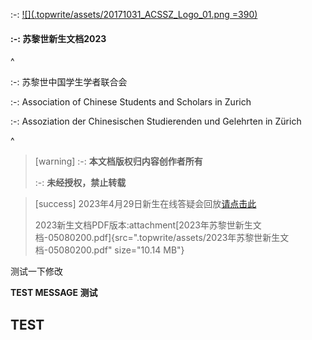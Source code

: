 :-: [![](.topwrite/assets/20171031_ACSSZ_Logo_01.png =390)](https://acssz.org/about/intro/)

#### :-: **苏黎世新生文档2023**

^

:-: 苏黎世中国学生学者联合会

:-: Association of Chinese Students and Scholars in Zurich

:-: Assoziation der Chinesischen Studierenden und Gelehrten in Zürich

^

> [warning] :-: **本文档版权归内容创作者所有**
>
> :-: **未经授权，禁止转载**

> [success] 2023年4月29日新生在线答疑会回放[请点击此](https://www.bilibili.com/video/BV18m4y1176R/?share_source=copy_web\&vd_source=802461966f51c0cf1ab48c9114efb719)
>
> 2023新生文档PDF版本:attachment[2023年苏黎世新生文档-05080200.pdf]{src=".topwrite/assets/2023年苏黎世新生文档-05080200.pdf" size="10.14 MB"}

测试一下修改

**TEST MESSAGE 测试**

## TEST
